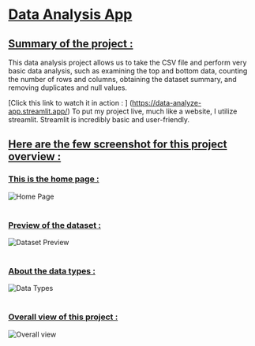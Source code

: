 # <ins> Data Analysis App </ins>
## <ins> Summary of the project : </ins>
This data analysis project allows us to take the CSV file and perform very basic data analysis, such as examining the top and bottom data, counting the number of rows and columns, obtaining the dataset summary, and removing duplicates and null values. 

[Click this link to watch it in action : ] (https://data-analyze-app.streamlit.app/)
To put my project live, much like a website, I utilize streamlit. Streamlit is incredibly basic and user-friendly.


## <ins> Here are the few screenshot for this project overview : </ins>
### <ins> This is the home page : </ins>
![Home Page](https://github.com/Periyasamy107/data-analysis-app/assets/118701561/601169d1-3dab-423a-a061-1bb7a60a9383)
<br>
<br>

### <ins> Preview of the dataset : </ins>
![Dataset Preview](https://github.com/Periyasamy107/data-analysis-app/assets/118701561/3df341a7-14a2-4b3d-91f4-09375bd362c9)
<br>
<br>

### <ins> About the data types : </ins>
![Data Types](https://github.com/Periyasamy107/data-analysis-app/assets/118701561/4b40af8f-68b0-458d-a1fa-e5dfd24c359c)
<br>
<br>

### <ins> Overall view of this project : </ins>
![Overall view](https://github.com/Periyasamy107/data-analysis-app/assets/118701561/05d29434-1f5f-441d-a0b8-7812c85d623d)
<br>
<br>




